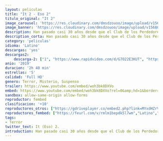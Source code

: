 ```yaml
---
layout: peliculas
title: "It 2 - Eso 2"
titulo_original: "It 2"
image_carousel: 'https://res.cloudinary.com/dmsdzouoo/image/upload/v1568000967/it2-min_fofhxr.jpg'
image_banner: 'https://res.cloudinary.com/dmsdzouoo/image/upload/v1568000967/images-min_euzvat.jpg'
description: Han pasado casi 30 años desde que el Club de los Perdedores, formado por Bill, Berverly, Richie, Ben, Eddie, Mike y Stanley, se enfrentaran al macabro y despiadado Pennywise (Bill Skarsgård). En cuanto tuvieron oportunidad, abandonaron el pueblo de Derry, en el estado de Maine, que tantos problemas les había ocasionado. Sin embargo, ahora, siendo adultos, parece que no pueden escapar de su pasado. Todos deberán enfrentarse de nuevo al temible payaso para descubrir si de verdad están preparados para superar sus traumas de la infancia.
description_corta: Han pasado casi 30 años desde que el Club de los Perdedores, formado por Bill, Berverly, Richie, Ben, Eddie, Mike y Stanley, se enfrentaran al macabro y despiadado Pennywise (Bill Skarsgård). En cuanto tuvieron oportunidad, abandonaron el pueblo de Derry, en...
category: 'peliculas'
idioma: 'Latino'
descargas: 'yes'
descargas2:
    descarga-2: ["1", "https://www.rapidvideo.com/d/G7O22E3KUT", "https://www.google.com/s2/favicons?domain=www.rapidvideo.com","RapidVideo","https://res.cloudinary.com/imbriitneysam/image/upload/v1541473684/mexico.png", "Latino", "TS-Screener"]
anio: '2019'
duracion: '2h 40 min'
estrellas: '5'
calidad: 'Full HD'
genero: Terror, Misterio, Suspenso
trailer: https://www.youtube.com/embed/woh3bk8DXVo
embed: https://www.youtube.com/embed/woh3bk8DXVo?rel=0&amp;hd=1&border=0&wmode=opaque&enablejsapi=1&modestbranding=1&controls=1&showinfo=1
sandbox: allow-same-origin allow-forms
reproductor: fembed
clasificacion: '+10'
reproductores_otros: ["https://gdriveplayer.co/embed2.php?link=MYxdHZrVE0uTuLFgZLsFYQ3i%252FUDBMwbMHLlNq5UCvSkEfCF3CCyyFhWe4Ld9ul6AFw%252BiA9Uwlh5sl91YiCLQrqcel4tjRGz0jWEzeaXCSSs79%252BKgTgUqReK%252FzKLInLlNfJZH64DGZf8ShZ3sW%252F4WHCb%252FDT5mTVwZOYfOQIE5xfdVjCE98dAPiqAPEiishYQvl1l8Du0ACzbVy1LyVsRb%252BI","Latino","https://gdriveplayer.me/embed2.php?link=z%252BVeWaX34e5WJjNvOV08rQveMqzfuvAqFOEEXUtcf1fzlvckpy2VwYJZcAhUVZo1tMSDfPxfaGtp%252BSYc5pHtn04SjooAhUR2Ex%252B6HJ3uRS%252BWq34C29cEV1HKnx%252FzBLLqJcV0RtvqglhVr60dVtGVm1FSaiYhZzDfAzeQG8lNW%252FOVnhAZWWrZ%252FxO4oVo9j31mQQtFue%252BkeL6j9B%252BjJox%252B78","Latino","https://player.premiumstream.live/player.php?id=NDQ0OQ&sub=","Latino","https://www.zembed.to/public/dist/asteroid.html?id=23ba907e992ba17804e31461e0b2d9ee&title=It%20Chapter%20Two","Latino","https://api.cuevana3.io/stream/index.php?file=ek5lbm9xYWNrS0xYMTZLa2xNbkdvY3ZTb3BtZng4TGp6ZFpobGFMUGtOVFYySmlocU5XTzJkRE1tcHFuajVPb2w1eGphMkhEMGVQWDA2S21ZY1hRNEpQWHAybG1scHFzbVpPU2ZuUzJ3THVva2FDaVp3PT0","Latino","https://embed.mystream.to/5308g3b797h2","Latino","https://streampelis.info/public/dist/index.html?id=07d389512d744e5686087fe0a75bdbfc","Latino"]
reproductores_fembed: ["https://feurl.com/v/rmlm1bepdk5l7wm","Latino","https://feurl.com/v/ew6jlt--802-5z3","Latino"]
tags:
- Terror
twitter_text: It (Eso) 2.
introduction: Han pasado casi 30 años desde que el Club de los Perdedores, formado por Bill, Berverly, Richie, Ben, Eddie, Mike y Stanley, se enfrentaran al macabro y despiadado Pennywise (Bill Skarsgård). En cuanto tuvieron oportunidad, abandonaron el pueblo de Derry, en...
---
```













